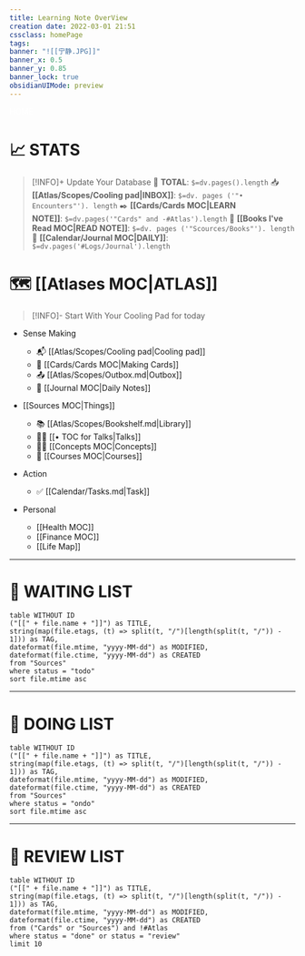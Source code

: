 ```yaml
---
title: Learning Note OverView
creation date: 2022-03-01 21:51 
cssclass: homePage
tags:
banner: "![[宁静.JPG]]"
banner_x: 0.5
banner_y: 0.85
banner_lock: true
obsidianUIMode: preview
---
```

<div class="title" style="color:#fff">HOME</div>

# 📈 STATS

>[!INFO]+ Update Your Database
> 🧠  **TOTAL**: `$=dv.pages().length` 
>  📥  **[[Atlas/Scopes/Cooling pad|INBOX]]**: `$=dv. pages ('"• Encounters"'). length` 
> ✒️  **[[Cards/Cards MOC|LEARN NOTE]]**: `$=dv.pages('"Cards" and -#Atlas').length`
> 📝  **[[Books I've Read MOC|READ NOTE]]**: `$=dv. pages ('"Scources/Books"'). length`
> 📇  **[[Calendar/Journal MOC|DAILY]]**: `$=dv.pages('#Logs/Journal').length`


# 🗺 [[Atlases MOC|ATLAS]]

>[!INFO]- Start With Your Cooling Pad for today

- Sense Making
	-  📬 [[Atlas/Scopes/Cooling pad|Cooling pad]]
	-  💾 [[Cards/Cards MOC|Making Cards]]
	-  📤 [[Atlas/Scopes/Outbox.md|Outbox]]
	-  📆 [[Journal MOC|Daily Notes]]

-  [[Sources MOC|Things]]
	-  📚 [[Atlas/Scopes/Bookshelf.md|Library]]
	-  🧑‍🏫 [[• TOC for Talks|Talks]]
	-  😶‍🌫️ [[Concepts MOC|Concepts]]
	-  🔬 [[Courses MOC|Courses]]

- Action
	- ✅ [[Calendar/Tasks.md|Task]]

- Personal
	- [[Health MOC]] 
	- [[Finance MOC]]
	- [[Life Map]]

---

# 📑 WAITING LIST

```dataview
table WITHOUT ID
("[[" + file.name + "]]") as TITLE,
string(map(file.etags, (t) => split(t, "/")[length(split(t, "/")) - 1])) as TAG,
dateformat(file.mtime, "yyyy-MM-dd") as MODIFIED,
dateformat(file.ctime, "yyyy-MM-dd") as CREATED
from "Sources"
where status = "todo"
sort file.mtime asc
```

---
# 📝 DOING LIST

```dataview
table WITHOUT ID
("[[" + file.name + "]]") as TITLE,
string(map(file.etags, (t) => split(t, "/")[length(split(t, "/")) - 1])) as TAG,
dateformat(file.mtime, "yyyy-MM-dd") as MODIFIED,
dateformat(file.ctime, "yyyy-MM-dd") as CREATED
from "Sources"
where status = "ondo"
sort file.mtime asc
```

---
# 📨 REVIEW LIST

```dataview
table WITHOUT ID
("[[" + file.name + "]]") as TITLE,
string(map(file.etags, (t) => split(t, "/")[length(split(t, "/")) - 1])) as TAG,
dateformat(file.mtime, "yyyy-MM-dd") as MODIFIED,
dateformat(file.ctime, "yyyy-MM-dd") as CREATED
from ("Cards" or "Sources") and !#Atlas
where status = "done" or status = "review"
limit 10
```

